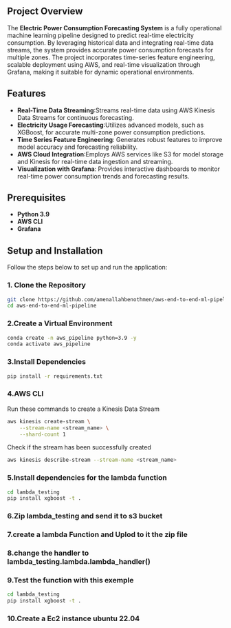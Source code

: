## Project Overview

The **Electric Power Consumption Forecasting System** is a fully operational machine learning pipeline designed to predict real-time electricity consumption. By leveraging historical data and integrating real-time data streams, the system provides accurate power consumption forecasts for multiple zones. The project incorporates time-series feature engineering, scalable deployment using AWS, and real-time visualization through Grafana, making it suitable for dynamic operational environments.
## Features

- **Real-Time Data Streaming**:Streams real-time data using AWS Kinesis Data Streams for continuous forecasting.
- **Electricity Usage Forecasting**:Utilizes advanced models, such as XGBoost, for accurate multi-zone power consumption predictions.
- **Time Series Feature Engineering**: Generates robust features to improve model accuracy and forecasting reliability.
- **AWS Cloud Integration**:Employs AWS services like S3 for model storage and Kinesis for real-time data ingestion and streaming.
- **Visualization with Grafana**: Provides interactive dashboards to monitor real-time power consumption trends and forecasting results.



## Prerequisites

- **Python 3.9** 
- **AWS CLI**
- **Grafana**

## Setup and Installation

Follow the steps below to set up and run the application:

### 1. Clone the Repository

```bash
git clone https://github.com/amenallahbenothmen/aws-end-to-end-ml-pipeline.git
cd aws-end-to-end-ml-pipeline

```

### 2.Create a Virtual Environment

```bash
conda create -n aws_pipeline python=3.9 -y
conda activate aws_pipeline
```


### 3.Install Dependencies

```bash
pip install -r requirements.txt
```
### 4.AWS CLI

Run these commands to create a Kinesis Data Stream

```bash
aws kinesis create-stream \
    --stream-name <stream_name> \
    --shard-count 1

```
Check if the stream has been successfully created

```bash
aws kinesis describe-stream --stream-name <stream_name>

```
### 5.Install dependencies for the lambda function 

```bash
cd lambda_testing
pip install xgboost -t .

```
### 6.Zip lambda_testing and send it to s3 bucket 

### 7.create a lambda Function and Uplod to it the zip file 

### 8.change the handler to lambda_testing.lambda.lambda_handler()

### 9.Test the function with this exemple

```bash
cd lambda_testing
pip install xgboost -t .

```
### 10.Create a Ec2 instance ubuntu 22.04

